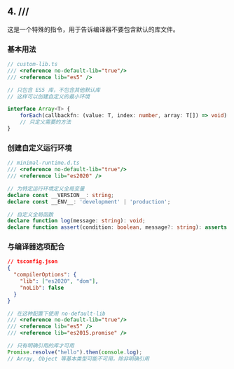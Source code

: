 ## 4. /// <reference no-default-lib="true"/>

这是一个特殊的指令，用于告诉编译器不要包含默认的库文件。

### 基本用法

```typescript
// custom-lib.ts
/// <reference no-default-lib="true"/>
/// <reference lib="es5" />

// 只包含 ES5 库，不包含其他默认库
// 这样可以创建自定义的最小环境

interface Array<T> {
    forEach(callbackfn: (value: T, index: number, array: T[]) => void): void;
    // 只定义需要的方法
}
```

### 创建自定义运行环境

```typescript
// minimal-runtime.d.ts
/// <reference no-default-lib="true"/>
/// <reference lib="es2020" />

// 为特定运行环境定义全局变量
declare const __VERSION__: string;
declare const __ENV__: 'development' | 'production';

// 自定义全局函数
declare function log(message: string): void;
declare function assert(condition: boolean, message?: string): asserts condition;
```

### 与编译器选项配合

```json
// tsconfig.json
{
  "compilerOptions": {
    "lib": ["es2020", "dom"],
    "noLib": false
  }
}
```

```typescript
// 在这种配置下使用 no-default-lib
/// <reference no-default-lib="true"/>
/// <reference lib="es5" />
/// <reference lib="es2015.promise" />

// 只有明确引用的库才可用
Promise.resolve("hello").then(console.log);
// Array, Object 等基本类型可能不可用，除非明确引用
```